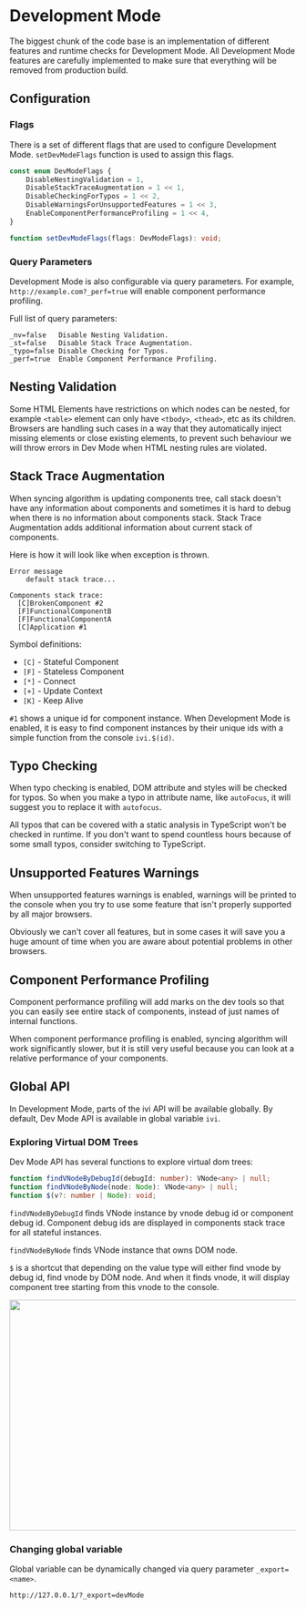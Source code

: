 # Development Mode

The biggest chunk of the code base is an implementation of different features and runtime checks for Development Mode.
All Development Mode features are carefully implemented to make sure that everything will be removed from
production build.

## Configuration

### Flags

There is a set of different flags that are used to configure Development Mode. `setDevModeFlags` function is used to
assign this flags.

```ts
const enum DevModeFlags {
    DisableNestingValidation = 1,
    DisableStackTraceAugmentation = 1 << 1,
    DisableCheckingForTypos = 1 << 2,
    DisableWarningsForUnsupportedFeatures = 1 << 3,
    EnableComponentPerformanceProfiling = 1 << 4,
}

function setDevModeFlags(flags: DevModeFlags): void;
```

### Query Parameters

Development Mode is also configurable via query parameters. For example, `http://example.com?_perf=true` will
enable component performance profiling.

Full list of query parameters:

```
_nv=false   Disable Nesting Validation.
_st=false   Disable Stack Trace Augmentation.
_typo=false Disable Checking for Typos.
_perf=true  Enable Component Performance Profiling.
```

## Nesting Validation

Some HTML Elements have restrictions on which nodes can be nested, for example `<table>` element can only have
`<tbody>`, `<thead>`, etc as its children. Browsers are handling such cases in a way that they automatically inject
missing elements or close existing elements, to prevent such behaviour we will throw errors in Dev Mode when
HTML nesting rules are violated.

## Stack Trace Augmentation

When syncing algorithm is updating components tree, call stack doesn't have any information about components and
sometimes it is hard to debug when there is no information about components stack. Stack Trace Augmentation adds
additional information about current stack of components.

Here is how it will look like when exception is thrown.

```
Error message
    default stack trace...

Components stack trace:
  [C]BrokenComponent #2
  [F]FunctionalComponentB
  [F]FunctionalComponentA
  [C]Application #1
```

Symbol definitions:

- `[C]` - Stateful Component
- `[F]` - Stateless Component
- `[*]` - Connect
- `[+]` - Update Context
- `[K]` - Keep Alive

`#1` shows a unique id for component instance. When Development Mode is enabled, it is easy to find component
instances by their unique ids with a simple function from the console `ivi.$(id)`.

## Typo Checking

When typo checking is enabled, DOM attribute and styles will be checked for typos. So when you make a typo in attribute
name, like `autoFocus`, it will suggest you to replace it with `autofocus`.

All typos that can be covered with a static analysis in TypeScript won't be checked in runtime. If you don't want to
spend countless hours because of some small typos, consider switching to TypeScript.

## Unsupported Features Warnings

When unsupported features warnings is enabled, warnings will be printed to the console when you try to use some feature
that isn't properly supported by all major browsers.

Obviously we can't cover all features, but in some cases it will save you a huge amount of time when you are aware
about potential problems in other browsers.

## Component Performance Profiling

Component performance profiling will add marks on the dev tools so that you can easily see entire stack of components,
instead of just names of internal functions.

When component performance profiling is enabled, syncing algorithm will work significantly slower, but it is still
very useful because you can look at a relative performance of your components.

## Global API

In Development Mode, parts of the ivi API will be available globally. By default, Dev Mode API is available in global
variable `ivi`.

### Exploring Virtual DOM Trees

Dev Mode API has several functions to explore virtual dom trees:

```ts
function findVNodeByDebugId(debugId: number): VNode<any> | null;
function findVNodeByNode(node: Node): VNode<any> | null;
function $(v?: number | Node): void;
```

`findVNodeByDebugId` finds VNode instance by vnode debug id or component debug id. Component debug ids are displayed in
components stack trace for all stateful instances.

`findVNodeByNode` finds VNode instance that owns DOM node.

`$` is a shortcut that depending on the value type will either find vnode by debug id, find vnode by DOM node.
And when it finds vnode, it will display component tree starting from this vnode to the console.

<p align="center">
  <img width="793" height="405" src="https://ivijs.github.io/ivi/dev-mode-component-tree.png">
</p>

### Changing global variable

Global variable can be dynamically changed via query parameter `_export=<name>`.

```
http://127.0.0.1/?_export=devMode
```

